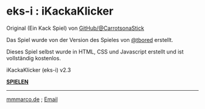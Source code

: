 # eks-i : iKackaKlicker

Original (Ein Kack Spiel) von [GitHub/@CarrotsonaStick](https://github.com/CarrotsonaStick)

Das Spiel wurde von der Version des Spieles von [@tbored](/pages/tbored/) erstellt. 

Dieses Spiel selbst wurde in HTML, CSS und Javascript erstellt und ist vollständig kostenlos.

iKackaKlicker (eks-i) v2.3

[**SPIELEN**](/game.html)

****
[mmmarco.de](https://mmmarco.de) ; [Email](mailto:marco@mmmarco.de)